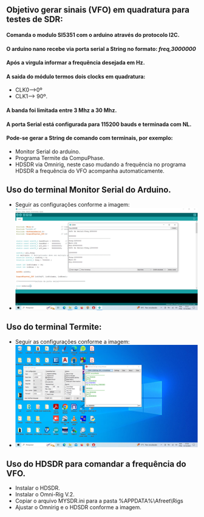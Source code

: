 
## Objetivo gerar sinais (VFO) em quadratura para testes de SDR:

#### Comanda o modulo SI5351 com o arduino através do protocolo I2C.
#### O arduino nano recebe via porta serial a String no formato:   *freq,3000000*
#### Após a virgula informar a frequência desejada em Hz.
#### A saida do módulo termos dois clocks em quadratura:
- CLK0-->0º 
- CLK1--> 90º.
#### A banda foi limitada entre 3 Mhz a 30 Mhz.
#### A porta Serial está configurada para 115200 bauds e terminada com NL.
#### Pode-se gerar a String de comando com terminais, por exemplo:
- Monitor Serial do arduino.
- Programa Termite da CompuPhase.
- HDSDR via Omnirig, neste caso mudando a frequência no programa HDSDR a frequência do VFO acompanha automaticamente.
## Uso do terminal Monitor Serial do Arduino.
- Seguir as configurações conforme a imagem:
- ![alt text](https://github.com/rubenshubnerjunior/VFO_SI5351_Serial/blob/main/Fotos/Serial_Monitor.jpg)
## Uso do terminal Termite:
- Seguir as configurações conforme a imagem:
- ![alt text](https://github.com/rubenshubnerjunior/VFO_SI5351_Serial/blob/main/Fotos/termite.jpg)

## Uso do HDSDR para comandar a frequência do VFO.
- Instalar o HDSDR.
- Instalar o Omni-Rig V.2.
- Copiar o arquivo MYSDR.ini para a pasta %APPDATA%\Afreet\Rigs
- Ajustar o Omnirig e o HDSDR conforme a imagem.

